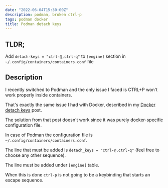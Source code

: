 ```yaml
---
date: "2022-06-04T15:30:00Z"
description: podman, broken ctrl-p
tags: podman docker
title: Podman detach keys
---
```


## TLDR;
Add `detach-keys = "ctrl-@,ctrl-q"` to `[engine]` section in `~/.config/containers/containers.conf` file

## Description

I recently switched to Podman and the only issue I faced is CTRL+P won't work properly inside containers.

That's exactly the same issue I had with Docker, described in my <a href="/2018/03/01/docker-terminal-navigation.html">Docker detach keys</a> post.

The solution from that post doesn't work since it was purely docker-specific configuration file.

In case of Podman the configuration file is `~/.config/containers/containers.conf`.

The line that must be added is `detach_keys = "ctrl-@,ctrl-q"` (feel free to choose any other sequence).

The line must be added under `[engine]` table.

When this is done `ctrl-p` is not going to be a keybinding that starts an escape sequence.
